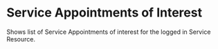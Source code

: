 # Service Appointments of Interest

Shows list of Service Appointments of interest for the logged in Service Resource.
